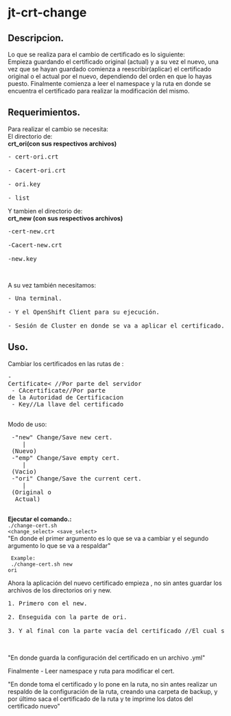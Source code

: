 
# jt-crt-change

Descripcion.
------------------------------------------------------------------------
<p> Lo que se realiza para el cambio de certificado es lo siguiente:<br>
Empieza guardando el certificado original (actual) y a su vez
el nuevo, una vez que se hayan guardado comienza a reescribir(aplicar)
el certificado original o el actual por el nuevo, dependiendo del
orden en que lo hayas puesto.
Finalmente comienza a leer el namespace y la ruta
en donde se encuentra el certificado para realizar la modificación 
del mismo. </p>


Requerimientos.
-------------------------------------------------------------
Para realizar el cambio se necesita:<br>
El directorio de:<br>
<strong>crt_ori(con sus respectivos archivos)</strong><br>
<pre>
- cert-ori.crt</li><br>
- Cacert-ori.crt</li><br>
- ori.key</li><br>
- list<br></pre>
Y tambien el directorio de:<br>
<strong>crt_new (con sus respectivos archivos)</strong><br>
<pre>
-cert-new.crt<br>
-Cacert-new.crt<br>
-new.key<br></pre>
<br>

A su vez también necesitamos:  <br>
<pre>
- Una terminal.<br>
- Y el OpenShift Client para su ejecución.<br>
- Sesión de Cluster en donde se va a aplicar el certificado. 
</pre>

Uso.
-------------------------------------------------------------
Cambiar los certificados en las rutas de : <br>
      <pre>- Certificate< //Por parte del servidor <br>
           - CAcertificate//Por parte de la Autoridad de Certificacion<br>
           - Key//La llave del certificado
<br></pre>
Modo de uso:<br>    
<pre>
 -"new" Change/Save new cert.
    |
 (Nuevo)
 -"emp" Change/Save empty cert.
    |
 (Vacio)
 -"ori" Change/Save the current cert.
    |
 (Original o
  Actual)
 </pre>
 

<strong><p> Ejecutar el comando.:<br></strong>
<code>./change-cert.sh <change_select> <save_select></code><br>
"En donde el primer argumento es lo que se va a cambiar 
 y el segundo argumento lo que se va a respaldar"<br></p>
    <code>    Example:<br>
    ./change-cert.sh new ori</code><br>
    
Ahora la aplicación del nuevo certificado empieza ,
no sin antes guardar los archivos de los directorios ori y new.<br>
<pre>
1. Primero con el new.<br>
2. Enseguida con la parte de ori.<br>
3. Y al final con la parte vacía del certificado //El cual solo contiene argumentos vacios.<br>
</br></pre>

"En donde guarda la configuración del certificado en un archivo .yml"

Finalmente - Leer namespace y ruta para modificar el cert.<br>
<p>"En donde toma el certificado y lo pone en la ruta, 
no sin antes realizar un respaldo de la configuración de la ruta,
creando una carpeta de backup, y por último saca el certificado de
la ruta y te imprime los datos del certificado nuevo"</p>


 






